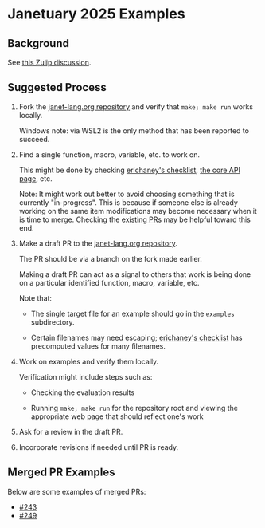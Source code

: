 # Janetuary 2025 Examples

## Background

See [this Zulip
discussion](https://janet.zulipchat.com/#narrow/channel/399615-general/topic/Janetuary.20Community.20Project.3A.20Write.20API.20examples/near/493004444).

## Suggested Process

1. Fork the [janet-lang.org
   repository](https://github.com/janet-lang/janet-lang.org) and verify
   that `make; make run` works locally.

    Windows note: via WSL2 is the only method that has been reported to
    succeed.

2. Find a single function, macro, variable, etc. to work on.

   This might be done by checking [erichaney's
   checklist](https://gist.github.com/erichaney/83fa66f13ae7682287f573da6c5c66c6),
   [the core API page](https://janet-lang.org/api/index.html), etc.

    Note: It might work out better to avoid choosing something that is
    currently "in-progress".  This is because if someone else is
    already working on the same item modifications may become
    necessary when it is time to merge.  Checking the [existing
    PRs](https://github.com/janet-lang/janet-lang.org/pulls) may be
    helpful toward this end.

3. Make a draft PR to the [janet-lang.org
   repository](https://github.com/janet-lang/janet-lang.org).

   The PR should be via a branch on the fork made earlier.

   Making a draft PR can act as a signal to others that work is being
   done on a particular identified function, macro, variable, etc.

    Note that:

    * The single target file for an example should go in the
    `examples` subdirectory.

    * Certain filenames may need escaping; [erichaney's
    checklist](https://gist.github.com/erichaney/83fa66f13ae7682287f573da6c5c66c6)
    has precomputed values for many filenames.

4. Work on examples and verify them locally.

   Verification might include steps such as:

    * Checking the evaluation results

    * Running `make; make run` for the repository root and viewing the
      appropriate web page that should reflect one's work

5. Ask for a review in the draft PR.

6. Incorporate revisions if needed until PR is ready.

## Merged PR Examples

Below are some examples of merged PRs:

* [#243](https://github.com/janet-lang/janet-lang.org/pull/243)
* [#249](https://github.com/janet-lang/janet-lang.org/pull/249)

